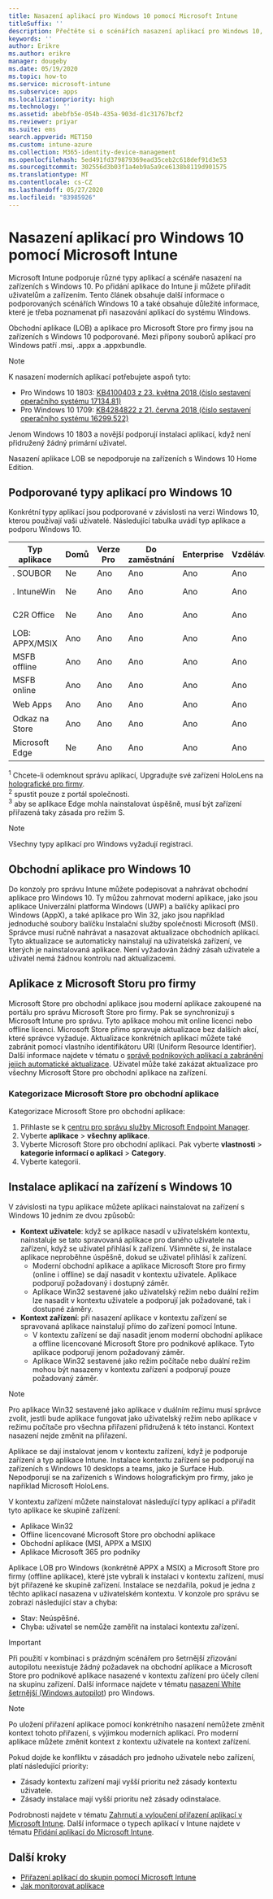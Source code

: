 ```yaml
---
title: Nasazení aplikací pro Windows 10 pomocí Microsoft Intune
titleSuffix: ''
description: Přečtěte si o scénářích nasazení aplikací pro Windows 10, které jsou dostupné v Microsoft Intune.
keywords: ''
author: Erikre
ms.author: erikre
manager: dougeby
ms.date: 05/19/2020
ms.topic: how-to
ms.service: microsoft-intune
ms.subservice: apps
ms.localizationpriority: high
ms.technology: ''
ms.assetid: abebfb5e-054b-435a-903d-d1c31767bcf2
ms.reviewer: priyar
ms.suite: ems
search.appverid: MET150
ms.custom: intune-azure
ms.collection: M365-identity-device-management
ms.openlocfilehash: 5ed491fd379879369ead35ceb2c618def91d3e53
ms.sourcegitcommit: 302556d3b03f1a4eb9a5a9ce6138b8119d901575
ms.translationtype: MT
ms.contentlocale: cs-CZ
ms.lasthandoff: 05/27/2020
ms.locfileid: "83985926"
---
```

# <a name="windows-10-app-deployment-by-using-microsoft-intune"></a>Nasazení aplikací pro Windows 10 pomocí Microsoft Intune 

Microsoft Intune podporuje různé typy aplikací a scénáře nasazení na zařízeních s Windows 10. Po přidání aplikace do Intune ji můžete přiřadit uživatelům a zařízením. Tento článek obsahuje další informace o podporovaných scénářích Windows 10 a také obsahuje důležité informace, které je třeba poznamenat při nasazování aplikací do systému Windows. 

Obchodní aplikace (LOB) a aplikace pro Microsoft Store pro firmy jsou na zařízeních s Windows 10 podporované. Mezi přípony souborů aplikací pro Windows patří .msi, .appx a .appxbundle.  

> [!Note]
> K nasazení moderních aplikací potřebujete aspoň tyto:
> - Pro Windows 10 1803: [KB4100403 z 23. května 2018 (číslo sestavení operačního systému 17134.81)](https://support.microsoft.com/help/4100403/windows-10-update-kb4100403)
> - Pro Windows 10 1709: [KB4284822 z 21. června 2018 (číslo sestavení operačního systému 16299.522)](https://support.microsoft.com/help/4284822)
>
> Jenom Windows 10 1803 a novější podporují instalaci aplikací, když není přidružený žádný primární uživatel.
>
> Nasazení aplikace LOB se nepodporuje na zařízeních s Windows 10 Home Edition.

## <a name="supported-windows-10-app-types"></a>Podporované typy aplikací pro Windows 10

Konkrétní typy aplikací jsou podporované v závislosti na verzi Windows 10, kterou používají vaši uživatelé. Následující tabulka uvádí typ aplikace a podporu Windows 10.

| Typ aplikace | Domů | Verze Pro | Do zaměstnání | Enterprise | Vzdělávání | S-režim | HoloLens <sup> 1 | Surface Hub | WCOS | Mobilní |
|----------------|------|-----|----------|------------|-----------|--------|-----------|------------|------|--------|
|  . SOUBOR | Ne | Ano | Ano | Ano | Ano | Ne | Ne | Ne | Ne | Ne |
| . IntuneWin | Ne | Ano | Ano | Ano | Ano | 19H2 + | Ne | Ne | Ne | Ne |
| C2R Office | Ne | Ano | Ano | Ano | Ano | RS4 + | Ne | Ne | Ne | Ne |
| LOB: APPX/MSIX | Ano | Ano | Ano | Ano | Ano | Ano | Ano | Ano | Ano | Ano |
| MSFB offline | Ano | Ano | Ano | Ano | Ano | Ano | Ano | Ano | Ano | Ano |
| MSFB online | Ano | Ano | Ano | Ano | Ano | Ano | RS4 + | Ne | Ano | Ano |
| Web Apps | Ano | Ano | Ano | Ano | Ano | Ano | Ano<sup>2 | Ano<sup>2 | Ano | Ano<sup>2 |
| Odkaz na Store | Ano | Ano | Ano | Ano | Ano | Ano | Ano | Ano | Ano | Ano |
| Microsoft Edge | Ne | Ano | Ano | Ano | Ano | 19H2 + <sup> 3 | Ne | Ne | Ne | Ne |

<sup>1</sup> Chcete-li odemknout správu aplikací, Upgradujte své zařízení HoloLens na [holografické pro firmy](../fundamentals/windows-holographic-for-business.md).<br />
<sup>2</sup> spustit pouze z portál společnosti.<br />
<sup>3</sup> aby se aplikace Edge mohla nainstalovat úspěšně, musí být zařízení přiřazená taky zásada pro režim S.

> [!NOTE]
> Všechny typy aplikací pro Windows vyžadují registraci.

## <a name="windows-10-lob-apps"></a>Obchodní aplikace pro Windows 10

Do konzoly pro správu Intune můžete podepisovat a nahrávat obchodní aplikace pro Windows 10. Ty můžou zahrnovat moderní aplikace, jako jsou aplikace Univerzální platforma Windows (UWP) a balíčky aplikací pro Windows (AppX), a také aplikace pro Win 32, jako jsou například jednoduché soubory balíčku Instalační služby společnosti Microsoft (MSI). Správce musí ručně nahrávat a nasazovat aktualizace obchodních aplikací. Tyto aktualizace se automaticky nainstalují na uživatelská zařízení, ve kterých je nainstalovaná aplikace. Není vyžadován žádný zásah uživatele a uživatel nemá žádnou kontrolu nad aktualizacemi. 

## <a name="microsoft-store-for-business-apps"></a>Aplikace z Microsoft Storu pro firmy

Microsoft Store pro obchodní aplikace jsou moderní aplikace zakoupené na portálu pro správu Microsoft Store pro firmy. Pak se synchronizují s Microsoft Intune pro správu. Tyto aplikace mohou mít online licenci nebo offline licenci. Microsoft Store přímo spravuje aktualizace bez dalších akcí, které správce vyžaduje. Aktualizace konkrétních aplikací můžete také zabránit pomocí vlastního identifikátoru URI (Uniform Resource Identifier). Další informace najdete v tématu o [správě podnikových aplikací a zabránění jejich automatické aktualizace](https://docs.microsoft.com/windows/client-management/mdm/enterprise-app-management#prevent-app-from-automatic-updates). Uživatel může také zakázat aktualizace pro všechny Microsoft Store pro obchodní aplikace na zařízení. 

### <a name="categorize-microsoft-store-for-business-apps"></a>Kategorizace Microsoft Store pro obchodní aplikace 
Kategorizace Microsoft Store pro obchodní aplikace: 

1. Přihlaste se k [centru pro správu služby Microsoft Endpoint Manager](https://go.microsoft.com/fwlink/?linkid=2109431).
2. Vyberte **aplikace**  >  **všechny aplikace**. 
3. Vyberte Microsoft Store pro obchodní aplikaci. Pak vyberte **vlastnosti**  >  **kategorie informací o aplikaci**  >  **Category**. 
4. Vyberte kategorii.

## <a name="install-apps-on-windows-10-devices"></a>Instalace aplikací na zařízení s Windows 10
V závislosti na typu aplikace můžete aplikaci nainstalovat na zařízení s Windows 10 jedním ze dvou způsobů:

- **Kontext uživatele**: když se aplikace nasadí v uživatelském kontextu, nainstaluje se tato spravovaná aplikace pro daného uživatele na zařízení, když se uživatel přihlásí k zařízení. Všimněte si, že instalace aplikace neproběhne úspěšně, dokud se uživatel přihlásí k zařízení. 
  - Moderní obchodní aplikace a aplikace Microsoft Store pro firmy (online i offline) se dají nasadit v kontextu uživatele. Aplikace podporují požadovaný i dostupný záměr.
  - Aplikace Win32 sestavené jako uživatelský režim nebo duální režim lze nasadit v kontextu uživatele a podporují jak požadované, tak i dostupné záměry. 
- **Kontext zařízení**: při nasazení aplikace v kontextu zařízení se spravovaná aplikace nainstalují přímo do zařízení pomocí Intune.
  - V kontextu zařízení se dají nasadit jenom moderní obchodní aplikace a offline licencované Microsoft Store pro podnikové aplikace. Tyto aplikace podporují jenom požadovaný záměr.
  - Aplikace Win32 sestavené jako režim počítače nebo duální režim mohou být nasazeny v kontextu zařízení a podporují pouze požadovaný záměr.

> [!NOTE]
> Pro aplikace Win32 sestavené jako aplikace v duálním režimu musí správce zvolit, jestli bude aplikace fungovat jako uživatelský režim nebo aplikace v režimu počítače pro všechna přiřazení přidružená k této instanci. Kontext nasazení nejde změnit na přiřazení.  

Aplikace se dají instalovat jenom v kontextu zařízení, když je podporuje zařízení a typ aplikace Intune. Instalace kontextu zařízení se podporují na zařízeních s Windows 10 desktops a teams, jako je Surface Hub. Nepodporují se na zařízeních s Windows holografickým pro firmy, jako je například Microsoft HoloLens.

V kontextu zařízení můžete nainstalovat následující typy aplikací a přiřadit tyto aplikace ke skupině zařízení:

- Aplikace Win32
- Offline licencované Microsoft Store pro obchodní aplikace
- Obchodní aplikace (MSI, APPX a MSIX)
- Aplikace Microsoft 365 pro podniky

Aplikace LOB pro Windows (konkrétně APPX a MSIX) a Microsoft Store pro firmy (offline aplikace), které jste vybrali k instalaci v kontextu zařízení, musí být přiřazené ke skupině zařízení. Instalace se nezdařila, pokud je jedna z těchto aplikací nasazena v uživatelském kontextu. V konzole pro správu se zobrazí následující stav a chyba:
  - Stav: Neúspěšné.
  - Chyba: uživatel se nemůže zaměřit na instalaci kontextu zařízení.

> [!IMPORTANT]
> Při použití v kombinaci s prázdným scénářem pro šetrnější zřizování autopilotu neexistuje žádný požadavek na obchodní aplikace a Microsoft Store pro podnikové aplikace nasazené v kontextu zařízení pro účely cílení na skupinu zařízení. Další informace najdete v tématu [nasazení White šetrnější (Windows autopilot](https://docs.microsoft.com/windows/deployment/windows-autopilot/white-glove)) pro Windows.

> [!Note]
> Po uložení přiřazení aplikace pomocí konkrétního nasazení nemůžete změnit kontext tohoto přiřazení, s výjimkou moderních aplikací. Pro moderní aplikace můžete změnit kontext z kontextu uživatele na kontext zařízení. 

Pokud dojde ke konfliktu v zásadách pro jednoho uživatele nebo zařízení, platí následující priority:
- Zásady kontextu zařízení mají vyšší prioritu než zásady kontextu uživatele. 
- Zásady instalace mají vyšší prioritu než zásady odinstalace.

Podrobnosti najdete v tématu [Zahrnutí a vyloučení přiřazení aplikací v Microsoft Intune](apps-inc-exl-assignments.md). Další informace o typech aplikací v Intune najdete v tématu [Přidání aplikací do Microsoft Intune](apps-add.md).

## <a name="next-steps"></a>Další kroky

- [Přiřazení aplikací do skupin pomocí Microsoft Intune](apps-deploy.md)
- [Jak monitorovat aplikace](apps-monitor.md)
